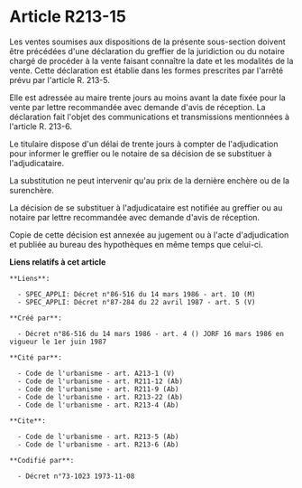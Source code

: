 # Article R213-15

Les ventes soumises aux dispositions de la présente sous-section doivent être précédées d'une déclaration du greffier de la
juridiction ou du notaire chargé de procéder à la vente faisant connaître la date et les modalités de la vente. Cette
déclaration est établie dans les formes prescrites par l'arrêté prévu par l'article R. 213-5.

Elle est adressée au maire trente jours au moins avant la date fixée pour la vente par lettre recommandée avec demande d'avis
de réception. La déclaration fait l'objet des communications et transmissions mentionnées à l'article R. 213-6.

Le titulaire dispose d'un délai de trente jours à compter de l'adjudication pour informer le greffier ou le notaire de sa
décision de se substituer à l'adjudicataire.

La substitution ne peut intervenir qu'au prix de la dernière enchère ou de la surenchère.

La décision de se substituer à l'adjudicataire est notifiée au greffier ou au notaire par lettre recommandée avec demande
d'avis de réception.

Copie de cette décision est annexée au jugement ou à l'acte d'adjudication et publiée au bureau des hypothèques en même temps
que celui-ci.

**Liens relatifs à cet article**

	**Liens**:

	  - SPEC_APPLI: Décret n°86-516 du 14 mars 1986 - art. 10 (M)
	  - SPEC_APPLI: Décret n°87-284 du 22 avril 1987 - art. 5 (V)

	**Créé par**:

	  - Décret n°86-516 du 14 mars 1986 - art. 4 () JORF 16 mars 1986 en vigueur le 1er juin 1987

	**Cité par**:

	  - Code de l'urbanisme - art. A213-1 (V)
	  - Code de l'urbanisme - art. R211-12 (Ab)
	  - Code de l'urbanisme - art. R211-9 (Ab)
	  - Code de l'urbanisme - art. R213-22 (Ab)
	  - Code de l'urbanisme - art. R213-4 (Ab)

	**Cite**:

	  - Code de l'urbanisme - art. R213-5 (Ab)
	  - Code de l'urbanisme - art. R213-6 (Ab)

	**Codifié par**:

	  - Décret n°73-1023 1973-11-08
